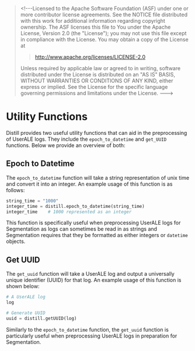 <!--
  ~ Licensed to the Apache Software Foundation (ASF) under one
  ~ or more contributor license agreements.  See the NOTICE file
  ~ distributed with this work for additional information
  ~ regarding copyright ownership.  The ASF licenses this file
  ~ to you under the Apache License, Version 2.0 (the
  ~ "License"); you may not use this file except in compliance
  ~ with the License.  You may obtain a copy of the License at
  ~
  ~   http://www.apache.org/licenses/LICENSE-2.0
  ~
  ~ Unless required by applicable law or agreed to in writing,
  ~ software distributed under the License is distributed on an
  ~ "AS IS" BASIS, WITHOUT WARRANTIES OR CONDITIONS OF ANY
  ~ KIND, either express or implied.  See the License for the
  ~ specific language governing permissions and limitations
  ~ under the License.
-->

> \<!\-\--Licensed to the Apache Software Foundation (ASF) under one or
> more contributor license agreements. See the NOTICE file distributed
> with this work for additional information regarding copyright
> ownership. The ASF licenses this file to You under the Apache License,
> Version 2.0 (the \"License\"); you may not use this file except in
> compliance with the License. You may obtain a copy of the License at
>
> > <http://www.apache.org/licenses/LICENSE-2.0>
>
> Unless required by applicable law or agreed to in writing, software
> distributed under the License is distributed on an \"AS IS\" BASIS,
> WITHOUT WARRANTIES OR CONDITIONS OF ANY KIND, either express or
> implied. See the License for the specific language governing
> permissions and limitations under the License. \-\--\>

# Utility Functions

Distill provides two useful utility functions that can aid in the
preprocessing of UserALE logs. They include the `epoch_to_datetime` and
`get_UUID` functions. Below we provide an overview of both:

## Epoch to Datetime

The `epoch_to_datetime` function will take a string representation of
unix time and convert it into an integer. An example usage of this
function is as follows:

``` python
string_time = "1000"
integer_time = distill.epoch_to_datetime(string_time)
integer_time    # 1000 represented as an integer
```

This function is specifically useful when preprocessing UserALE logs for
Segmentation as logs can sometimes be read in as strings and
Segmentation requires that they be formatted as either integers or
`datetime` objects.

## Get UUID

The `get_uuid` function will take a UserALE log and output a universally
unique identifier (UUID) for that log. An example usage of this function
is shown below:

``` python
# A UserALE log
log

# Generate UUID
uuid = distill.getUUID(log)
```

Similarly to the `epoch_to_datetime` function, the `get_uuid` function
is particularly useful when preprocessing UserALE logs in preparation
for Segmentation.
